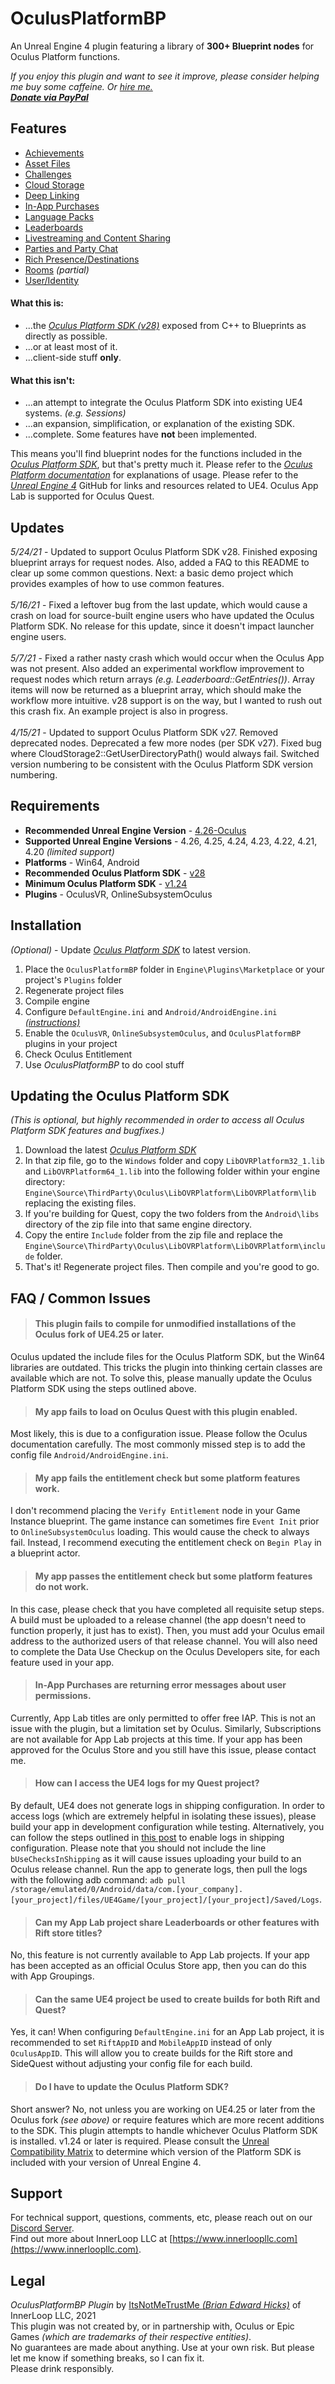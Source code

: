 # OculusPlatformBP

An Unreal Engine 4 plugin featuring a library of **300+ Blueprint nodes** for Oculus Platform functions.

*If you enjoy this plugin and want to see it improve, please consider helping me buy some caffeine. *Or [hire me.](mailto:brian@superhockeyball.com)*<br>
[**Donate via PayPal**](https://paypal.me/bhicks85)*

## Features
+ [Achievements](https://developer.oculus.com/documentation/unreal/ps-achievements)
+ [Asset Files](https://developer.oculus.com/documentation/unreal/ps-assets/)
+ [Challenges](https://developer.oculus.com/documentation/unreal/ps-challenges/)
+ [Cloud Storage](https://developer.oculus.com/documentation/unreal/ps-cloud-storage/)
+ [Deep Linking](https://developer.oculus.com/documentation/unreal/ps-deep-linking/)
+ [In-App Purchases](https://developer.oculus.com/documentation/unreal/ps-iap/)
+ [Language Packs](https://developer.oculus.com/documentation/unreal/ps-language-packs/)
+ [Leaderboards](https://developer.oculus.com/documentation/unreal/ps-leaderboards/)
+ [Livestreaming and Content Sharing](https://developer.oculus.com/documentation/unreal/ps-sharing/)
+ [Parties and Party Chat](https://developer.oculus.com/documentation/unreal/ps-parties/)
+ [Rich Presence/Destinations](https://developer.oculus.com/documentation/unreal/ps-rich-presence/)
+ [Rooms](https://developer.oculus.com/documentation/unreal/ps-rooms/) *(partial)*
+ [User/Identity](https://developer.oculus.com/documentation/unreal/ps-presence/)

#### What this is:
+ ...the [*Oculus Platform SDK (v28)*](https://developer.oculus.com/reference/platform/v28/) exposed from C++ to Blueprints as directly as possible.
+ ...or at least most of it.
+ ...client-side stuff **only**.

#### What this isn't:
+ ...an attempt to integrate the Oculus Platform SDK into existing UE4 systems. *(e.g. Sessions)*
+ ...an expansion, simplification, or explanation of the existing SDK.
+ ...complete. Some features have **not** been implemented.

This means you'll find blueprint nodes for the functions included in the [*Oculus Platform SDK*](https://developer.oculus.com/reference/platform/latest/), but that's pretty much it. Please refer to the [*Oculus Platform documentation*](https://developer.oculus.com/documentation/unreal/ps-platform-intro/) for explanations of usage. Please refer to the [*Unreal Engine 4*](https://github.com/EpicGames/UnrealEngine) GitHub for links and resources related to UE4. Oculus App Lab is supported for Oculus Quest.

## Updates
*5/24/21* - Updated to support Oculus Platform SDK v28. Finished exposing blueprint arrays for request nodes. Also, added a FAQ to this README to clear up some common questions. Next: a basic demo project which provides examples of how to use common features.<br><br>
*5/16/21* - Fixed a leftover bug from the last update, which would cause a crash on load for source-built engine users who have updated the Oculus Platform SDK. No release for this update, since it doesn't impact launcher engine users.<br><br>
*5/7/21* - Fixed a rather nasty crash which would occur when the Oculus App was not present. Also added an experimental workflow improvement to request nodes which return arrays *(e.g. Leaderboard::GetEntries())*. Array items will now be returned as a blueprint array, which should make the workflow more intuitive. v28 support is on the way, but I wanted to rush out this crash fix. An example project is also in progress.<br><br>
*4/15/21* - Updated to support Oculus Platform SDK v27. Removed deprecated nodes. Deprecated a few more nodes (per SDK v27). Fixed bug where CloudStorage2::GetUserDirectoryPath() would always fail. Switched version numbering to be consistent with the Oculus Platform SDK version numbering.

## Requirements
* **Recommended Unreal Engine Version** - [4.26-Oculus](https://github.com/Oculus-VR/UnrealEngine/tree/4.26)
* **Supported Unreal Engine Versions** - 4.26, 4.25, 4.24, 4.23, 4.22, 4.21, 4.20 *(limited support)*
* **Platforms** - Win64, Android
* **Recommended Oculus Platform SDK** - [v28](https://developer.oculus.com/downloads/package/oculus-platform-sdk/28.0.0/)<br>
* **Minimum Oculus Platform SDK** - [v1.24](https://developer.oculus.com/downloads/package/oculus-platform-sdk/1.24.0/)<br>
* **Plugins** - OculusVR, OnlineSubsystemOculus<br>

## Installation
*(Optional)* - Update [*Oculus Platform SDK*](https://developer.oculus.com/downloads/package/oculus-platform-sdk/) to latest version.
1) Place the `OculusPlatformBP` folder in `Engine\Plugins\Marketplace` or your project's `Plugins` folder
2) Regenerate project files
3) Compile engine
4) Configure `DefaultEngine.ini` and `Android/AndroidEngine.ini` [*(instructions)*](https://developer.oculus.com/documentation/unreal/ps-setup/)
5) Enable the `OculusVR`, `OnlineSubsystemOculus`, and `OculusPlatformBP` plugins in your project
6) Check Oculus Entitlement
7) Use *OculusPlatformBP* to do cool stuff<br>

## Updating the Oculus Platform SDK
*(This is optional, but highly recommended in order to access all Oculus Platform SDK features and bugfixes.)*
1) Download the latest [*Oculus Platform SDK*](https://developer.oculus.com/downloads/package/oculus-platform-sdk/)
2) In that zip file, go to the `Windows` folder and copy `LibOVRPlatform32_1.lib` and `LibOVRPlatform64_1.lib` into the following folder within your engine directory: `Engine\Source\ThirdParty\Oculus\LibOVRPlatform\LibOVRPlatform\lib` replacing the existing files.
3) If you're building for Quest, copy the two folders from the `Android\libs` directory of the zip file into that same engine directory.
4) Copy the entire `Include` folder from the zip file and replace the `Engine\Source\ThirdParty\Oculus\LibOVRPlatform\LibOVRPlatform\include` folder.
5) That's it! Regenerate project files. Then compile and you're good to go.<br>

## FAQ / Common Issues
> #### This plugin fails to compile for unmodified installations of the Oculus fork of UE4.25 or later.<br>
Oculus updated the include files for the Oculus Platform SDK, but the Win64 libraries are outdated. This tricks the plugin into thinking certain classes are available which are not. To solve this, please manually update the Oculus Platform SDK using the steps outlined above.
> #### My app fails to load on Oculus Quest with this plugin enabled.<br>
Most likely, this is due to a configuration issue. Please follow the Oculus documentation carefully. The most commonly missed step is to add the config file `Android/AndroidEngine.ini`.
> #### My app fails the entitlement check but some platform features work.<br>
I don't recommend placing the `Verify Entitlement` node in your Game Instance blueprint. The game instance can sometimes fire `Event Init` prior to `OnlineSubsystemOculus` loading. This would cause the check to always fail. Instead, I recommend executing the entitlement check on `Begin Play` in a blueprint actor.
> #### My app passes the entitlement check but some platform features do not work.<br>
In this case, please check that you have completed all requisite setup steps. A build must be uploaded to a release channel (the app doesn't need to function properly, it just has to exist). Then, you must add your Oculus email address to the authorized users of that release channel. You will also need to complete the Data Use Checkup on the Oculus Developers site, for each feature used in your app.
> #### In-App Purchases are returning error messages about user permissions.<br>
Currently, App Lab titles are only permitted to offer free IAP. This is not an issue with the plugin, but a limitation set by Oculus. Similarly, Subscriptions are not available for App Lab projects at this time. If your app has been approved for the Oculus Store and you still have this issue, please contact me.
> #### How can I access the UE4 logs for my Quest project?<br>
By default, UE4 does not generate logs in shipping configuration. In order to access logs (which are extremely helpful in isolating these issues), please build your app in development configuration while testing. Alternatively, you can follow the steps outlined in [this post](https://forums.unrealengine.com/t/how-to-add-buselogginginshipping-to-my-project/125651/2) to enable logs in shipping configuration. Please note that you should not include the line `bUseChecksInShipping` as it will cause issues uploading your build to an Oculus release channel. Run the app to generate logs, then pull the logs with the following adb command: `adb pull /storage/emulated/0/Android/data/com.[your_company].[your_project]/files/UE4Game/[your_project]/[your_project]/Saved/Logs`.
> #### Can my App Lab project share Leaderboards or other features with Rift store titles?<br>
No, this feature is not currently available to App Lab projects. If your app has been accepted as an official Oculus Store app, then you can do this with App Groupings.
> #### Can the same UE4 project be used to create builds for both Rift and Quest?<br>
Yes, it can! When configuring `DefaultEngine.ini` for an App Lab project, it is recommended to set `RiftAppID` and `MobileAppID` instead of only `OculusAppID`. This will allow you to create builds for the Rift store and SideQuest without adjusting your config file for each build.
> #### Do I have to update the Oculus Platform SDK?<br>
Short answer? No, not unless you are working on UE4.25 or later from the Oculus fork *(see above)* or require features which are more recent additions to the SDK. This plugin attempts to handle whichever Oculus Platform SDK is installed. v1.24 or later is required. Please consult the [Unreal Compatibility Matrix](https://developer.oculus.com/documentation/unreal/unreal-compatibility-matrix/) to determine which version of the Platform SDK is included with your version of Unreal Engine 4.

## Support
For technical support, questions, comments, etc, please reach out on our [Discord Server](https://discord.gg/k6KxJvq).<br>
Find out more about InnerLoop LLC at [https://www.innerloopllc.com](https://www.innerloopllc.com).

## Legal
*OculusPlatformBP Plugin* by [ItsNotMeTrustMe *(Brian Edward Hicks)*](mailto:brian@superhockeyball.com) of InnerLoop LLC, 2021<br>
This plugin was not created by, or in partnership with, Oculus or Epic Games *(which are trademarks of their respective entities)*.<br>
No guarantees are made about anything. Use at your own risk. But please let me know if something breaks, so I can fix it.<br>
Please drink responsibly.
